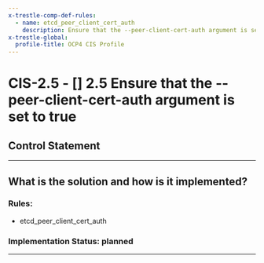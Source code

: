```yaml
---
x-trestle-comp-def-rules:
  - name: etcd_peer_client_cert_auth
    description: Ensure that the --peer-client-cert-auth argument is set to true
x-trestle-global:
  profile-title: OCP4 CIS Profile
---
```


# CIS-2.5 - \[\] 2.5 Ensure that the --peer-client-cert-auth argument is set to true

## Control Statement

______________________________________________________________________

## What is the solution and how is it implemented?

<!-- For implementation status enter one of: implemented, partial, planned, alternative, not-applicable -->

<!-- Note that the list of rules under ### Rules: is read-only and changes will not be captured after assembly to JSON -->

<!-- Enter possible prose for implementation response at the control level here, after this comment -->

### Rules:

  - etcd_peer_client_cert_auth

### Implementation Status: planned

______________________________________________________________________

